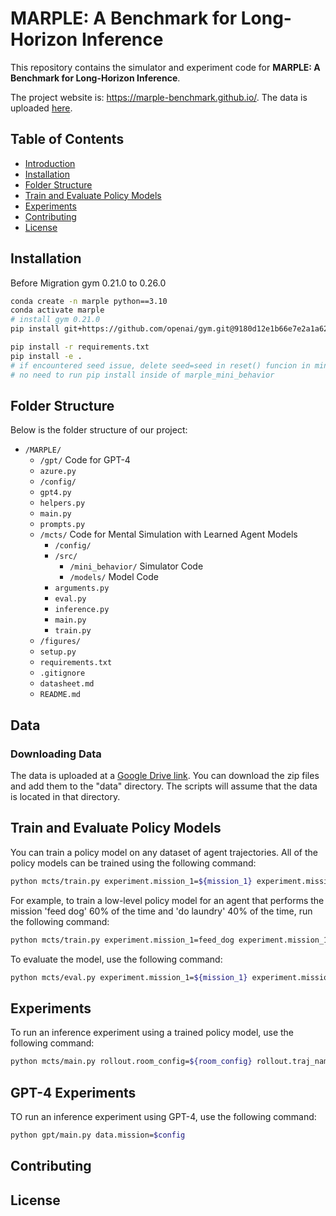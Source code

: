 # MARPLE: A Benchmark for Long-Horizon Inference
This repository contains the simulator and experiment code for **MARPLE: A Benchmark for Long-Horizon Inference**.

The project website is: https://marple-benchmark.github.io/.
The data is uploaded [here](https://drive.google.com/drive/folders/1zXsErNVOMYjBMWzTnmZS4e4aIljWlRce?usp=sharing).

## Table of Contents

- [Introduction](#introduction)
- [Installation](#installation)
- [Folder Structure](#folder-structure)
- [Train and Evaluate Policy Models](#train-and-evaluate-policy-models)
- [Experiments](#experiments)
- [Contributing](#contributing)
- [License](#license)

## Installation
Before Migration gym 0.21.0 to 0.26.0
```bash
conda create -n marple python==3.10
conda activate marple
# install gym 0.21.0
pip install git+https://github.com/openai/gym.git@9180d12e1b66e7e2a1a622614f787a6ec147ac40

pip install -r requirements.txt
pip install -e .
# if encountered seed issue, delete seed=seed in reset() funcion in minigrid.py
# no need to run pip install inside of marple_mini_behavior
``` 

## Folder Structure
Below is the folder structure of our project:

- `/MARPLE/`
  -  `/gpt/` Code for GPT-4 
    - `azure.py`
    - `/config/`	
    - `gpt4.py`
    - `helpers.py` 
    - `main.py`
    - `prompts.py` 
  - `/mcts/` Code for Mental Simulation with Learned Agent Models 
    - `/config/`
    - `/src/`
      - `/mini_behavior/` Simulator Code
      - `/models/` Model Code
    - `arguments.py`
    - `eval.py`
    - `inference.py`
    - `main.py`
    - `train.py`
  - `/figures/`
  - `setup.py`
  - `requirements.txt`
  - `.gitignore`
  - `datasheet.md`
  - `README.md`

## Data
### Downloading Data
The data is uploaded at a [Google Drive link](https://drive.google.com/drive/folders/1c4ncerbpZMyWxhDs-ysPze6LxQ4lgW3e?usp=drive_link). You can download the zip files and add them to the "data" directory. The scripts will assume that the data is located in that directory.
<!-- ### Generating Data -->

## Train and Evaluate Policy Models
You can train a policy model on any dataset of agent trajectories. All of the policy models can be trained using the following command:
```bash
python mcts/train.py experiment.mission_1=${mission_1} experiment.mission_1_pref=${mission_1_pref} experiment.mission_2=${mission_2} experiment.mission_2_pref=${mission_2_pref} model.model_name=${model_name}
```

For example, to train a low-level policy model for an agent that performs the mission 'feed dog' 60% of the time and 'do laundry' 40% of the time, run the following command:
```bash
python mcts/train.py experiment.mission_1=feed_dog experiment.mission_1_pref=0.6 experiment.mission_2=take_shower experiment.mission_2_pref=0.4 model.model_name=low_policy
```

To evaluate the  model, use the following command: 
```bash
python mcts/eval.py experiment.mission_1=${mission_1} experiment.mission_1_pref=${mission_1_pref} experiment.mission_2=${mission_2} experiment.mission_2_pref=${mission_2_pref} model.model_name=${model_name} model.checkpoint_name=${checkpoint_name} data.split=${split} model.dirpath=${checkpoint_path} experiment.results_dir=${results_dir}
```

## Experiments
To run an inference experiment using a trained policy model, use the following command:
```bash
python mcts/main.py rollout.room_config=${room_config} rollout.traj_name=${traj_name} rollout.a_mission=${a_mission} rollout.b_mission=${b_mission} rollout.a_pref=${a_pref} rollout.b_pref=${b_pref}  experiment.agent=${inference_answer} experiment.experiment_name=${experiment_name}  model.dirpath=${data_level}
```

## GPT-4 Experiments
TO run an inference experiment using GPT-4, use the following command:
```bash
python gpt/main.py data.mission=$config 
```
## Contributing

## License
